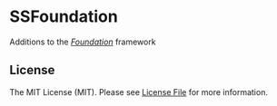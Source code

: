 # SSFoundation

Additions to the *[Foundation](https://developer.apple.com/documentation/foundation)* framework

## License

The MIT License (MIT). Please see [License File](LICENSE.md) for more information.
